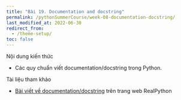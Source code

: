 ```yaml
---
title: "Bài 19. Documentation and docstring"
permalink: /pythonSummerCourse/week-08-documentation-docstring/
last_modified_at: 2022-06-30
redirect_from:
  - /theme-setup/
toc: false
---
```


Nội dung kiến thức
- Các quy chuẩn viết documentation/docstring trong Python.

Tài liệu tham khảo
- [Bài viết về documentation/docstring](https://realpython.com/documenting-python-code/) trên trang web RealPython
